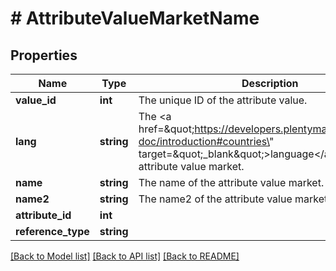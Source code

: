 # # AttributeValueMarketName

## Properties

Name | Type | Description | Notes
------------ | ------------- | ------------- | -------------
**value_id** | **int** | The unique ID of the attribute value. | [optional] 
**lang** | **string** | The &lt;a href&#x3D;\&quot;https://developers.plentymarkets.com/rest-doc/introduction#countries\&quot; target&#x3D;\&quot;_blank\&quot;&gt;language&lt;/a&gt; of the attribute value market. | [optional] 
**name** | **string** | The name of the attribute value market. | [optional] 
**name2** | **string** | The name2 of the attribute value market. | [optional] 
**attribute_id** | **int** |  | [optional] 
**reference_type** | **string** |  | [optional] 

[[Back to Model list]](../../README.md#documentation-for-models) [[Back to API list]](../../README.md#documentation-for-api-endpoints) [[Back to README]](../../README.md)


